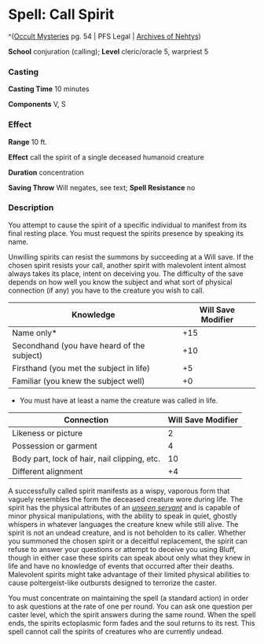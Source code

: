 # Spell: Call Spirit

^([Occult Mysteries][ss-call-spirit] pg. 54 | PFS Legal | [Archives of Nehtys][sn-call-spirit])

**School** conjuration (calling); **Level** cleric/oracle 5, warpriest 5

### Casting

**Casting Time** 10 minutes  

**Components** V, S

### Effect

**Range** 10 ft.  

**Effect** call the spirit of a single deceased humanoid creature  

**Duration** concentration  

**Saving Throw** Will negates, see text; **Spell Resistance** no

### Description

You attempt to cause the spirit of a specific individual to manifest from its final resting place. You must request the spirits presence by speaking its name.  

Unwilling spirits can resist the summons by succeeding at a Will save. If the chosen spirit resists your call, another spirit with malevolent intent almost always takes its place, intent on deceiving you. The difficulty of the save depends on how well you know the subject and what sort of physical connection (if any) you have to the creature you wish to call.  

**Knowledge**| **Will Save Modifier**  
---|---  
Name only*| +15  
Secondhand (you have heard of the subject)| +10  
Firsthand (you met the subject in life)| +5  
Familiar (you knew the subject well)| +0  

* You must have at least a name the creature was called in life.  

**Connection**| **Will Save Modifier**  
---|---  
Likeness or picture| 2  
Possession or garment| 4  
Body part, lock of hair, nail clipping, etc.| 10  
Different alignment| +4  

A successfully called spirit manifests as a wispy, vaporous form that vaguely resembles the form the deceased creature wore during life. The spirit has the physical attributes of an _[unseen servant]_ and is capable of minor physical manipulations, with the ability to speak in quiet, ghostly whispers in whatever languages the creature knew while still alive. The spirit is not an undead creature, and is not beholden to its caller. Whether you summoned the chosen spirit or a deceitful replacement, the spirit can refuse to answer your questions or attempt to deceive you using Bluff, though in either case these spirits can speak about only what they knew in life and have no knowledge of events that occurred after their deaths. Malevolent spirits might take advantage of their limited physical abilities to cause poltergeist-like outbursts designed to terrorize the caster.  

You must concentrate on maintaining the spell (a standard action) in order to ask questions at the rate of one per round. You can ask one question per caster level, which the spirit answers during the same round. When the spell ends, the spirits ectoplasmic form fades and the soul returns to its rest. This spell cannot call the spirits of creatures who are currently undead.

[ss-call-spirit]: http://paizo.com/products/btpy95zo
[sn-call-spirit]: http://www.archivesofnethys.com/SpellDisplay.aspx?ItemName=Call%20Spirit
[unseen servant]: http://www.archivesofnethys.com/SpellDisplay.aspx?ItemName=unseen%20servant